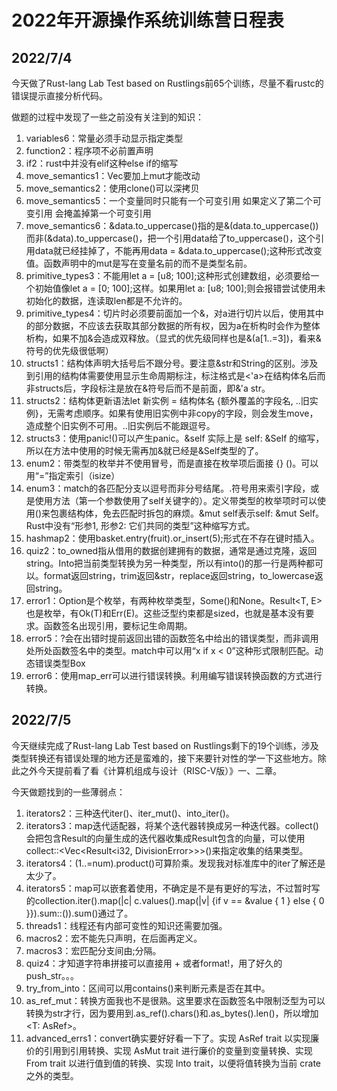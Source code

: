 # 2022年开源操作系统训练营日程表
## 2022/7/4
今天做了Rust-lang Lab Test based on Rustlings前65个训练，尽量不看rustc的错误提示直接分析代码。

做题的过程中发现了一些之前没有关注到的知识：

1. variables6：常量必须手动显示指定类型
2. function2：程序项不必前置声明
3. if2：rust中并没有elif这种else if的缩写
4. move_semantics1：Vec要加上mut才能改动
5. move_semantics2：使用clone()可以深拷贝
6. move_semantics5：一个变量同时只能有一个可变引用 如果定义了第二个可变引用 会掩盖掉第一个可变引用
7. move_semantics6：&data.to_uppercase()指的是&(data.to_uppercase())而非(&data).to_uppercase()，把一个引用data给了to_uppercase()，这个引用data就已经挂掉了，不能再用data = &data.to_uppercase();这种形式改变值。函数声明中的mut是写在变量名前的而不是类型名前。
8. primitive_types3：不能用let a = [u8; 100];这种形式创建数组，必须要给一个初始值像let a = [0; 100];这样。如果用let a: [u8; 100];则会报错尝试使用未初始化的数据，连读取len都是不允许的。
9. primitive_types4：切片时必须要前面加一个&，对a进行切片以后，使用其中的部分数据，不应该去获取其部分数据的所有权，因为a在析构时会作为整体析构，如果不加&会造成双释放。（显式的优先级同样也是&(a[1..=3])，看来&符号的优先级很低啊）
10. structs1：结构体声明大括号后不跟分号。要注意&str和String的区别。涉及到引用的结构体需要使用显示生命周期标注，标注格式是<'a>在结构体名后而非structs后，字段标注是放在&符号后而不是前面，即&'a str。
11. structs2：结构体更新语法let 新实例 = 结构体名 {额外覆盖的字段名, ..旧实例}，无需考虑顺序。如果有使用旧实例中非copy的字段，则会发生move，造成整个旧实例不可用。..旧实例后不能跟逗号。
12. structs3：使用panic!()可以产生panic。&self 实际上是 self: &Self 的缩写，所以在方法中使用的时候无需再加&就已经是&Self类型的了。
13. enum2：带类型的枚举并不使用冒号，而是直接在枚举项后面接 {} ()。可以用“=”指定索引（isize）
14. enum3：match的各匹配分支以逗号而非分号结尾。.符号用来索引字段，或是使用方法（第一个参数使用了self关键字的）。定义带类型的枚举项时可以使用()来包裹结构体，免去匹配时拆包的麻烦。&mut self表示self: &mut Self。Rust中没有“形参1, 形参2: 它们共同的类型”这种缩写方式。
15. hashmap2：使用basket.entry(fruit).or_insert(5);形式在不存在键时插入。
16. quiz2：to_owned指从借用的数据创建拥有的数据，通常是通过克隆，返回string。Into把当前类型转换为另一种类型，所以有into()的那一行是两种都可以。format返回string，trim返回&str，replace返回string，to_lowercase返回string。
17. error1：Option<T>是个枚举，有两种枚举类型，Some()和None。Result<T, E>也是枚举，有Ok(T)和Err(E)。这些泛型约束都是sized，也就是基本没有要求。函数签名出现引用，要标记生命周期。
18. error5：?会在出错时提前返回出错的函数签名中给出的错误类型，而非调用处所处函数签名中的类型。match中可以用“x if x < 0”这种形式限制匹配。动态错误类型Box<dyn error::Error>
19. error6：使用map_err可以进行错误转换。利用编写错误转换函数的方式进行转换。
## 2022/7/5
今天继续完成了Rust-lang Lab Test based on Rustlings剩下的19个训练，涉及类型转换还有错误处理的地方还是蛮难的，接下来要针对性的学一下这些地方。除此之外今天提前看了看《计算机组成与设计（RISC-V版）》一、二章。

今天做题找到的一些薄弱点：

1. iterators2：三种迭代iter()、iter_mut()、into_iter()。
2. iterators3：map迭代适配器，将某个迭代器转换成另一种迭代器。collect()会把包含Result的向量生成的迭代器收集成Result包含的向量，可以使用collect::<Vec<Result<i32, DivisionError>>>()来指定收集的结果类型。
3. iterators4：(1..=num).product()可算阶乘。发现我对标准库中的iter了解还是太少了。
4. iterators5：map可以嵌套着使用，不确定是不是有更好的写法，不过暂时写的collection.iter().map(|c| c.values().map(|v| {if v == &value { 1 } else { 0 }}).sum::<usize>()).sum()通过了。
5. threads1：线程还有内部可变性的知识还需要加强。
6. macros2：宏不能先只声明，在后面再定义。
7. macros3：宏匹配分支间由;分隔。
8. quiz4：才知道字符串拼接可以直接用 + 或者format!，用了好久的push_str。。。
9. try_from_into：区间可以用contains()来判断元素是否在其中。
10. as_ref_mut：转换方面我也不是很熟。这里要求在函数签名中限制泛型为可以转换为str才行，因为要用到.as_ref().chars()和.as_bytes().len()，所以增加<T: AsRef<str>>。
11. advanced_errs1：convert确实要好好看一下了。实现 AsRef trait 以实现廉价的引用到引用转换、实现 AsMut trait 进行廉价的变量到变量转换、实现 From trait 以进行值到值的转换、实现 Into trait，以便将值转换为当前 crate 之外的类型。

